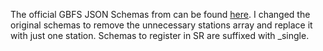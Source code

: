 The official GBFS JSON Schemas from can be found [here](https://github.com/MobilityData/gbfs-json-schema). I changed the original schemas to remove the unnecessary stations array and replace it with just one station. Schemas to register in SR are suffixed with _single.